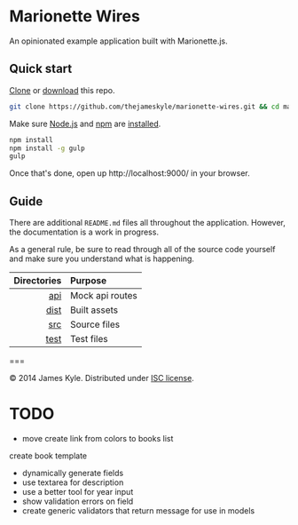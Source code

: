 Marionette Wires
================

An opinionated example application built with Marionette.js.

## Quick start

[Clone](http://git-scm.com/docs/git-clone) or [download](https://github.com/thejameskyle/marionette-wires/archive/master.zip) this repo.

```sh
git clone https://github.com/thejameskyle/marionette-wires.git && cd marionette-wires
```

Make sure [Node.js](http://nodejs.org/) and [npm](https://www.npmjs.org/) are
[installed](http://nodejs.org/download/).

```sh
npm install
npm install -g gulp
gulp
```

Once that's done, open up http://localhost:9000/ in your browser.

## Guide

There are additional `README.md` files all throughout the application. However, the documentation is a work in progress.

As a general rule, be sure to read through all of the source code yourself and make sure you understand what is happening.

| Directories | Purpose |
| ---:|:--- |
| [api](./api) | Mock api routes |
| [dist](./dist) | Built assets |
| [src](./src) | Source files |
| [test](./test) | Test files |

===

&copy; 2014 James Kyle. Distributed under [ISC license](LICENSE.md).


# TODO
* move create link from colors to books list

create book template
  - dynamically generate fields
  - use textarea for description
  - use a better tool for year input
  - show validation errors on field
  - create generic validators that return message for use in models